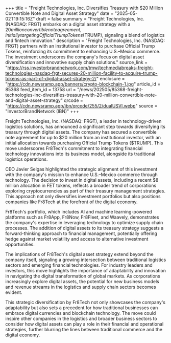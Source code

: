 +++
title = "Freight Technologies, Inc. Diversifies Treasury with $20 Million Convertible Note and Digital Asset Strategy"
date = "2025-05-02T19:15:16Z"
draft = false
summary = "Freight Technologies, Inc. (NASDAQ: FRGT) embarks on a digital asset strategy with a $20 million convertible note agreement, initially targeting Official Trump Tokens ($TRUMP), signaling a blend of logistics and fintech innovation."
description = "Freight Technologies, Inc. (NASDAQ: FRGT) partners with an institutional investor to purchase Official Trump Tokens, reinforcing its commitment to enhancing U.S.–Mexico commerce. The investment underscores the company's focus on digital asset diversification and innovative supply chain solutions."
source_link = "https://rss.investorbrandnetwork.com/tmw/techmediabreaks-freight-technologies-nasdaq-frgt-secures-20-million-facility-to-acquire-trump-tokens-as-part-of-digital-asset-strategy-2/"
enclosure = "https://cdn.newsramp.app/banners/crypto-blockchain-1.jpg"
article_id = 85368
feed_item_id = 13758
url = "/news/202505/85368-freight-technologies-inc-diversifies-treasury-with-20-million-convertible-note-and-digital-asset-strategy"
qrcode = "https://cdn.newsramp.app/ibn/qrcode/255/2/dualUSVl.webp"
source = "InvestorBrandNetwork (IBN)"
+++

<p>Freight Technologies, Inc. (NASDAQ: FRGT), a leader in technology-driven logistics solutions, has announced a significant step towards diversifying its treasury through digital assets. The company has secured a convertible note agreement for up to $20 million from an institutional investor, with an initial allocation towards purchasing Official Trump Tokens ($TRUMP). This move underscores Fr8Tech's commitment to integrating financial technology innovations into its business model, alongside its traditional logistics operations.</p><p>CEO Javier Selgas highlighted the strategic alignment of this investment with the company's mission to enhance U.S.–Mexico commerce through technology. The decision to invest in digital assets, including a recent $8 million allocation in FET tokens, reflects a broader trend of corporations exploring cryptocurrencies as part of their treasury management strategies. This approach not only diversifies investment portfolios but also positions companies like Fr8Tech at the forefront of the digital economy.</p><p>Fr8Tech's portfolio, which includes AI and machine learning-powered platforms such as Fr8App, Fr8Now, Fr8Fleet, and Waavely, demonstrates the company's expertise in leveraging technology to optimize supply chain processes. The addition of digital assets to its treasury strategy suggests a forward-thinking approach to financial management, potentially offering hedge against market volatility and access to alternative investment opportunities.</p><p>The implications of Fr8Tech's digital asset strategy extend beyond the company itself, signaling a growing intersection between traditional logistics sectors and emerging financial technologies. For industry leaders and investors, this move highlights the importance of adaptability and innovation in navigating the digital transformation of global markets. As corporations increasingly explore digital assets, the potential for new business models and revenue streams in the logistics and supply chain sectors becomes evident.</p><p>This strategic diversification by Fr8Tech not only showcases the company's adaptability but also sets a precedent for how traditional businesses can embrace digital currencies and blockchain technology. The move could inspire other companies in the logistics and broader business sectors to consider how digital assets can play a role in their financial and operational strategies, further blurring the lines between traditional commerce and the digital economy.</p>